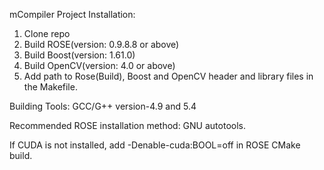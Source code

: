 mCompiler Project
Installation:
1. Clone repo
2. Build ROSE(version: 0.9.8.8 or above)
3. Build Boost(version: 1.61.0)
4. Build OpenCV(version: 4.0 or above)
5. Add path to Rose(Build), Boost and OpenCV header and library files in the Makefile.

Building Tools:
GCC/G++ version-4.9 and 5.4

Recommended ROSE installation method: GNU autotools.

If CUDA is not installed, add -Denable-cuda:BOOL=off in ROSE CMake build.
